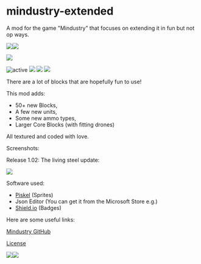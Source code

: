 
# mindustry-extended
A mod for the game "Mindustry" that focuses on extending it in fun but not op ways.

<img src="https://github.com/Fresh791/mindustry-extended/blob/main/github/deco.JPG"><img src="https://github.com/Fresh791/mindustry-extended/blob/main/github/deco.JPG">
   
   <img src="https://github.com/Fresh791/mindustry-extended/blob/main/sprites-override/ui/logo.png">

<img src="https://img.shields.io/badge/active-true%20-true.svg" alt="active"> <img src="https://img.shields.io/github/last-commit/Fresh791/mindustry-extended"> <img src="https://img.shields.io/github/issues/Fresh791/mindustry-extended"> <img src="https://img.shields.io/github/languages/code-size/Fresh791/mindustry-extended">


There are a lot of blocks that are hopefully fun to use!

This mod adds:
 - 50+ new Blocks, 
 - A few new units,
 - Some new ammo types,
 - Larger Core Blocks (with fitting drones)

All textured and coded with love.

Screenshots:

Release 1.02: The living steel update:

<img src="https://github.com/Fresh791/mindustry-extended/blob/main/github/screenshot-v.1.02.jpeg">

Software used:

 - [Piskel](https://www.piskelapp.com/) (Sprites) 
 - Json Editor (You can get it from the Microsoft Store e.g.)
 - [Shield.io](https://shields.io) (Badges)

Here are some useful links: 

[Mindustry GitHub](https://github.com/Anuken/Mindustry)

[License](https://github.com/Fresh791/mindustry-extended/blob/main/LICENSE)

<img src="https://github.com/Fresh791/mindustry-extended/blob/main/github/deco.JPG"><img src="https://github.com/Fresh791/mindustry-extended/blob/main/github/deco.JPG">

